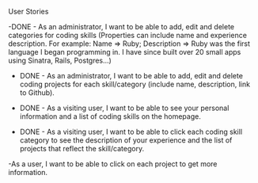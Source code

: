 User Stories

-DONE - As an administrator, I want to be able to add, edit and delete categories for coding skills (Properties can include name and experience description. For example: Name => Ruby; Description => Ruby was the first language I began programming in. I have since built over 20 small apps using Sinatra, Rails, Postgres...)

- DONE - As an administrator, I want to be able to add, edit and delete coding projects for each skill/category (include name, description, link to Github).

- DONE - As a visiting user, I want to be able to see your personal information and a list of coding skills on the homepage.

- DONE - As a visiting user, I want to be able to click each coding skill category to see the description of your experience and the list of projects that reflect the skill/category.

-As a user, I want to be able to click on each project to get more information.
